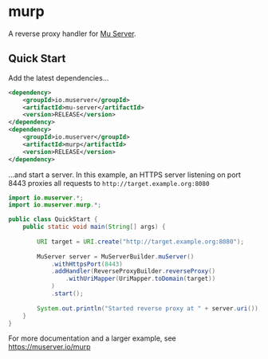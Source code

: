 # murp

A reverse proxy handler for [Mu Server](https://muserver.io).

## Quick Start

Add the latest dependencies...

````xml
<dependency>
    <groupId>io.muserver</groupId>
    <artifactId>mu-server</artifactId>
    <version>RELEASE</version>
</dependency>
<dependency>
    <groupId>io.muserver</groupId>
    <artifactId>murp</artifactId>
    <version>RELEASE</version>
</dependency>
````

...and start a server. In this example, an HTTPS server listening on port 8443
proxies all requests to `http://target.example.org:8080`

````java
import io.muserver.*;
import io.muserver.murp.*;

public class QuickStart {
    public static void main(String[] args) {
        
        URI target = URI.create("http://target.example.org:8080");
        
        MuServer server = MuServerBuilder.muServer()
            .withHttpsPort(8443)
            .addHandler(ReverseProxyBuilder.reverseProxy()
                .withUriMapper(UriMapper.toDomain(target))
            )
            .start();
        
        System.out.println("Started reverse proxy at " + server.uri());
    }
}
````

For more documentation and a larger example, see <https://muserver.io/murp>
